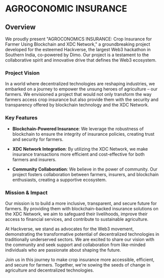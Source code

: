 # AGROCONOMIC INSURANCE

## Overview

We proudly present "AGROCONOMICS INSURANCE: Crop Insurance for Farmer Using Blockchain and XDC Network," a groundbreaking project developed for the esteemed Hackverse, the largest Web3 hackathon in Southern India, co-powered by Dimo. Our project is a testament to the collaborative spirit and innovative drive that defines the Web3 ecosystem.

### Project Vision

In a world where decentralized technologies are reshaping industries, we embarked on a journey to empower the unsung heroes of agriculture – our farmers. We envisioned a project that would not only transform the way farmers access crop insurance but also provide them with the security and transparency offered by blockchain technology and the XDC Network.

### Key Features

- **Blockchain-Powered Insurance**: We leverage the robustness of blockchain to ensure the integrity of insurance policies, creating trust and security for farmers.

- **XDC Network Integration**: By utilizing the XDC Network, we make insurance transactions more efficient and cost-effective for both farmers and insurers.

- **Community Collaboration**: We believe in the power of community. Our project fosters collaboration between farmers, insurers, and blockchain enthusiasts, creating a supportive ecosystem.

### Mission & Impact

Our mission is to build a more inclusive, transparent, and secure future for farmers. By providing them with blockchain-backed insurance solutions on the XDC Network, we aim to safeguard their livelihoods, improve their access to financial services, and contribute to sustainable agriculture.

At Hackverse, we stand as advocates for the Web3 movement, demonstrating the transformative potential of decentralized technologies in traditionally underserved sectors. We are excited to share our vision with the community and seek support and collaboration from like-minded individuals who are passionate about shaping the future.

Join us in this journey to make crop insurance more accessible, efficient, and secure for farmers. Together, we're sowing the seeds of change in agriculture and decentralized technologies.
